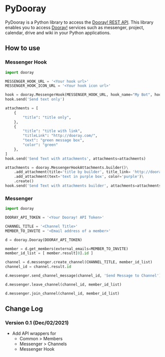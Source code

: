 # PyDooray

PyDooray is a Python library to access the [Dooray! REST API].
This library enables you to access [Dooray!] services such as messenger, project, calendar, drive and wiki in your Python applications.

[Dooray! REST API]: https://helpdesk.dooray.com/share/pages/9wWo-xwiR66BO5LGshgVTg/2937064454837487755
[Dooray!]: https://dooray.com/

## How to use

### Messenger Hook
```python
import dooray

MESSENGER_HOOK_URL = '<Your hook url>'
MESSENGER_HOOK_ICON_URL = '<Your hook icon url>'

hook = dooray.MessengerHook(MESSENGER_HOOK_URL, hook_name="My Bot", hook_icon=MESSENGER_HOOK_ICON_URL)
hook.send('Send text only')

attachments = [
    {
        "title": "title only",
    },
    {
        "title": "title with link",
        "titleLink": "http://dooray.com/",
        "text": "green message box",
        "color": "green"
    },
]
hook.send('Send Text with attachments', attachments=attachments)

attachments = dooray.MessengerHookAttachments.builder()\
    .add_attachment(title='title by builder', title_link= 'http://dooray.com/', text='text by builder', color='yellow')\
    .add_attachment(text='text in purple box', color='purple')\
    .create()
hook.send('Send Text with attachments builder', attachments=attachments)
```

### Messenger
```python
import dooray

DOORAY_API_TOKEN = '<Your Dooray! API Token>'

CHANNEL_TITLE = '<Channel Title>'
MEMBER_TO_INVITE = '<Email address of a member>'

d = dooray.Dooray(DOORAY_API_TOKEN)

member = d.get_members(external_emails=MEMBER_TO_INVITE)
member_id_list = [ member.result[0].id ]

channel = d.messenger.create_channel(CHANNEL_TITLE, member_id_list)
channel_id = channel.result.id

d.messenger.send_channel_message(channel_id, 'Send Message to Channel')

d.messenger.leave_channel(channel_id, member_id_list)

d.messenger.join_channel(channel_id, member_id_list)
```

## Change Log

### Version 0.1 (Dec/02/2021)

* Add API wrappers for
    * Common > Members 
    * Messenger > Channels
    * Messenger Hook
